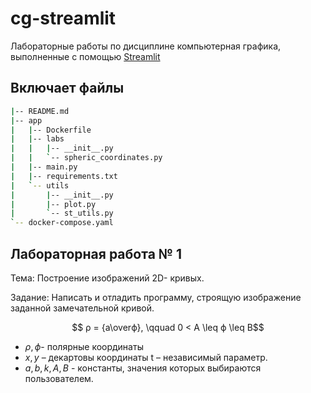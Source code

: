 # cg-streamlit

Лабораторные работы по дисциплине компьютерная графика, выполненные с помощью [Streamlit](https://streamlit.io/)


## Включает файлы
```bash
|-- README.md
|-- app
|   |-- Dockerfile
|   |-- labs
|   |   |-- __init__.py
|   |   `-- spheric_coordinates.py
|   |-- main.py
|   |-- requirements.txt
|   `-- utils
|       |-- __init__.py
|       |-- plot.py
|       `-- st_utils.py
`-- docker-compose.yaml
```

## Лабораторная работа № 1
Тема: Построение изображений 2D- кривых.

Задание: Написать и отладить программу, строящую изображение заданной замечательной кривой.

$$ ρ = {a\overϕ}, \qquad 0 < A \leq ϕ \leq B$$

* $ρ,ϕ$- полярные координаты
* $x,y$ – декартовы координаты t – независимый параметр.
* $a,b, k,A,B$ - константы, значения которых выбираются пользователем.

